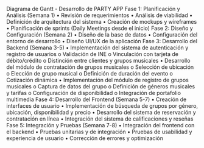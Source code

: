 Diagrama de Gantt - Desarrollo de PARTY APP 
Fase 1: Planificación y Análisis (Semana 1) 
• Revisión de requerimientos 
• Análisis de viabilidad 
• Definición de arquitectura del sistema 
• Creación de mockups y wireframes 
• Planificación de sprints (Daily Meetings desde el inicio) 
Fase 2: Diseño y Configuración (Semana 2) 
• Diseño de la base de datos 
• Configuración del entorno de desarrollo 
• Diseño UI/UX de la aplicación 
Fase 3: Desarrollo del Backend (Semana 3-5) 
• Implementación del sistema de autenticación y registro de usuarios 
o Validación de INE 
o Vinculación con tarjeta de débito/crédito 
o Distinción entre clientes y grupos musicales 
• Desarrollo del módulo de contratación de grupos musicales 
o Selección de ubicación 
o Elección de grupo musical 
o Definición de duración del evento 
o Cotización dinámica 
• Implementación del módulo de registro de grupos musicales 
o Captura de datos del grupo 
o Definición de géneros musicales y tarifas 
o Configuración de disponibilidad 
o Integración de portafolio multimedia 
Fase 4: Desarrollo del Frontend (Semana 5-7) 
• Creación de interfaces de usuario 
• Implementación de búsqueda de grupos por género, ubicación, 
disponibilidad y precio 
• Desarrollo del sistema de reservación y contratación en línea 
• Integración del sistema de calificaciones y reseñas 
Fase 5: Integración y Pruebas (Semana 7-8) 
• Integración del frontend con el backend 
• Pruebas unitarias y de integración 
• Pruebas de usabilidad y experiencia de usuario 
• Corrección de errores y optimización